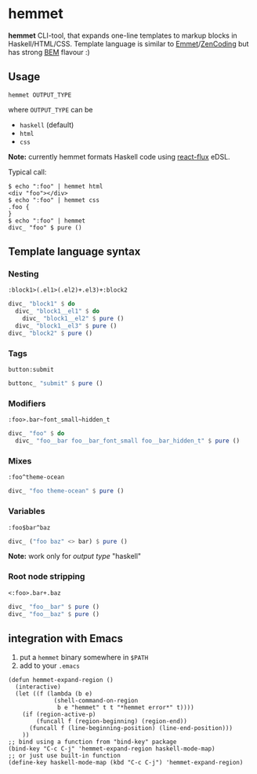 # hemmet

**hemmet** CLI-tool, that expands one-line templates to markup blocks in
Haskell/HTML/CSS. Template language is similar to [Emmet](http://emmet.io/)/[ZenCoding](http://www.456bereastreet.com/archive/200909/write_html_and_css_quicker_with_with_zen_coding/)
but has strong [BEM](https://bem.info/) flavour :)

## Usage

`hemmet OUTPUT_TYPE`

where `OUTPUT_TYPE` can be

- `haskell` (default)
- `html`
- `css`

**Note:** currently hemmet formats Haskell code using [react-flux](https://bitbucket.org/s9gf4ult/react-flux) eDSL.

Typical call:

```text
$ echo ":foo" | hemmet html
<div "foo"></div>
$ echo ":foo" | hemmet css
.foo {
}
$ echo ":foo" | hemmet
divc_ "foo" $ pure ()
```

## Template language syntax

### Nesting

`:block1>(.el1>(.el2)+.el3)+:block2`

```haskell
divc_ "block1" $ do
  divc_ "block1__el1" $ do
    divc_ "block1__el2" $ pure ()
  divc_ "block1__el3" $ pure ()
divc_ "block2" $ pure ()
```

### Tags

`button:submit`

```haskell
buttonc_ "submit" $ pure ()
```

### Modifiers

`:foo>.bar~font_small~hidden_t`

```haskell
divc_ "foo" $ do
  divc_ "foo__bar foo__bar_font_small foo__bar_hidden_t" $ pure ()
```

### Mixes

`:foo^theme-ocean`

```haskell
divc_ "foo theme-ocean" $ pure ()
```

### Variables

`:foo$bar^baz`

```haskell
divc_ ("foo baz" <> bar) $ pure ()
```

**Note:** work only for *output type* "haskell"

### Root node stripping

`<:foo>.bar+.baz`

```haskell
divc_ "foo__bar" $ pure ()
divc_ "foo__baz" $ pure ()
```

## integration with Emacs

1. put a `hemmet` binary somewhere in `$PATH`
1. add to your `.emacs`
```elisp
(defun hemmet-expand-region ()
  (interactive)
  (let ((f (lambda (b e)
             (shell-command-on-region
              b e "hemmet" t t "*hemmet error*" t))))
    (if (region-active-p)
        (funcall f (region-beginning) (region-end))
      (funcall f (line-beginning-position) (line-end-position)))
    ))
;; bind using a function from "bind-key" package
(bind-key "C-c C-j" 'hemmet-expand-region haskell-mode-map)
;; or just use built-in function
(define-key haskell-mode-map (kbd "C-c C-j") 'hemmet-expand-region)
```
